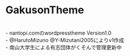 # GakusonTheme
<br>
- nantopi.comのwordpresstheme Version1.0<br>
- @HarutoMizuno @Y-Mizutani2005によりv1作成<br>
- 南山大学生による有志団体がくそんで管理更新中<br>